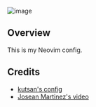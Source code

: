 ![image](https://vloe-imgs.s3.us-east-1.amazonaws.com/Screenshot%202023-04-03%20at%2020.01.37.png?response-content-disposition=inline&X-Amz-Security-Token=IQoJb3JpZ2luX2VjEN3%2F%2F%2F%2F%2F%2F%2F%2F%2F%2FwEaCmV1LW5vcnRoLTEiSDBGAiEAjVEqvhsJccTCQZhZupwr8KwUw4NPJVt4JRpMWYP8pyECIQC%2FvCP2mEyyhOdgHiGVbU%2FOzx7Ovp%2FPz%2FB7dbQnlGXqHirtAgjG%2F%2F%2F%2F%2F%2F%2F%2F%2F%2F8BEAAaDDEyNTg3MzcwNjkyMCIMw%2BtUH%2BrlO9fSm8lvKsECfGrD5uIP3isbHLXH%2BFUtckHyUiuPvHELJXjH9%2FckUjoPBqTG09dT5VIXhx99AGb57HsSqGYsjDaM%2FlYafTaCMSdmAY5d6UVBwAcWDVWgVp4IwD0ZPoF%2BGRdC3DelY4vAgABot7XnfY8aNh7xeZ9IXNzRMP6yn6Vy7mdT4EvDS2KrPbayOyPbmUK9x6Jltwjc03sq4q64sRnvm%2BDEbIpghQEb59h2fIzkeb3M1aMBxo5pcVsxoxsAW0j0jr3ql%2F6zm2tx%2FqDuY8IQM0mJnuSpMlYseJVY17u%2BS%2BJx25o6twxoa8jUOmIwbGVsIiGulWt8T9uYB7ttnYOTnUlBOEWFgDsS%2FA%2F7iTM286Y%2BM4ln4PCWFXPJo%2Fk4Oz%2FRPYiYT0y5jFsnUFVKWI2Qth3BRhfQ%2BxLwAaFtQZGVdHq5FWJo1MBNMKKw3KEGOrICy3oPl%2FIMS8p4oZQOJB1lnIZpLq8U%2B753fJ0N63fS7traLiVvqyI7Psu58stu39JALBQVv%2F1dnDcBfP1xWSiTWoa%2FGkxjupdFSOEszhuvLwRsE02rq5uWRzoDhxoLnIP1IqEJyLpqretK3vzJnQaBuQmaoQL6Q2cPpXiM70fuMV5SBrlNyuzPofwykLQ34CKRWc73uTsKJQU9imrjPjiSLW1ABo9LEPEvoLEUV3Rc1Rs90%2FK8pCoexHIbrkg0mQdmVg8pvocFl9QEsLOAg0eE%2FcHyOkU%2FD0BcHJWbl59q6dWfWGGJJS8DRtkJlQRdbyOvUO39e64RDSSsBC5K5ILd9lF3xN7wGScbAP8a4Px0urQevpu4vKConzeaII%2B7kk3qyLWyEdwWu8MnED1Fwn0znqWp&X-Amz-Algorithm=AWS4-HMAC-SHA256&X-Amz-Date=20230412T204520Z&X-Amz-SignedHeaders=host&X-Amz-Expires=300&X-Amz-Credential=ASIAR2TVIK6UIPGXCFXA%2F20230412%2Fus-east-1%2Fs3%2Faws4_request&X-Amz-Signature=0e8272f446bf9da3ff65723144661fb764cf5d2f4a4ce48d3fa3669f40318143)

## Overview

This is my Neovim config.

## Credits

- [kutsan's config](https://github.com/kutsan/dotfiles/tree/master/.config/nvim)
- [Josean Martinez's video](https://www.youtube.com/watch?v=vdn_pKJUda8&t=2672s)
